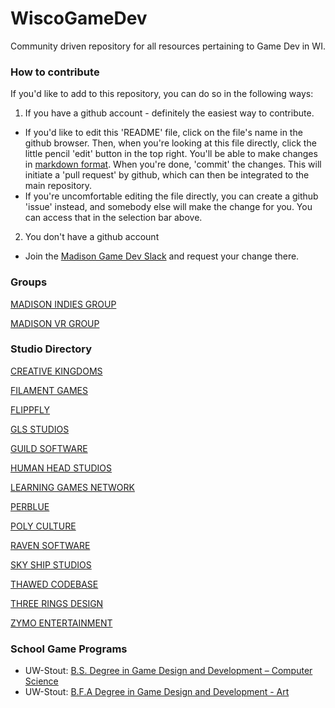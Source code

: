 # WiscoGameDev
Community driven repository for all resources pertaining to Game Dev in WI.



### How to contribute
If you'd like to add to this repository, you can do so in the following ways:

1. If you have a github account - definitely the easiest way to contribute.
  * If you'd like to edit this 'README' file, click on the file's name in the github browser. Then, when you're looking at this file directly, click the little pencil 'edit' button in the top right. You'll be able to make changes in [markdown format](https://github.com/adam-p/markdown-here/wiki/Markdown-Cheatsheet). When you're done, 'commit' the changes. This will initiate a 'pull request' by github, which can then be integrated to the main repository.
  * If you're uncomfortable editing the file directly, you can create a github 'issue' instead, and somebody else will make the change for you. You can access that in the selection bar above.

2. You don't have a github account
  * Join the [Madison Game Dev Slack](https://madisongamedev.slack.com/messages/gamedev/) and request your change there.

### Groups
[MADISON INDIES GROUP](https://www.facebook.com/groups/madisonindies/)

[MADISON VR GROUP](http://www.meetup.com/Madison-VR/)


### Studio Directory
[CREATIVE KINGDOMS](http://www.creativekingdoms.com/)

[FILAMENT GAMES](https://www.filamentgames.com/)

[FLIPPFLY](http://flippfly.com/)

[GLS STUDIOS](http://www.glsstudios.com/)

[GUILD SOFTWARE](http://www.guildsoftware.com/)

[HUMAN HEAD STUDIOS](http://www.humanhead.com/)

[LEARNING GAMES NETWORK](http://learninggamesnetwork.org/)

[PERBLUE](http://www.perblue.com/)

[POLY CULTURE](http://www.polyculture.co/)

[RAVEN SOFTWARE](http://www.ravensoftware.com/)

[SKY SHIP STUDIOS](http://www.skyshipstudios.com/)

[THAWED CODEBASE](http://www.thawedcodebase.com/)

[THREE RINGS DESIGN](http://www.threerings.net/)

[ZYMO ENTERTAINMENT](http://www.zymoent.com/)


### School Game Programs
* UW-Stout: [B.S. Degree in Game Design and Development – Computer Science](http://www.uwstout.edu/programs/bsgdd/)
* UW-Stout: [B.F.A Degree in Game Design and Development - Art](http://www.uwstout.edu/programs/bfagdd/)
